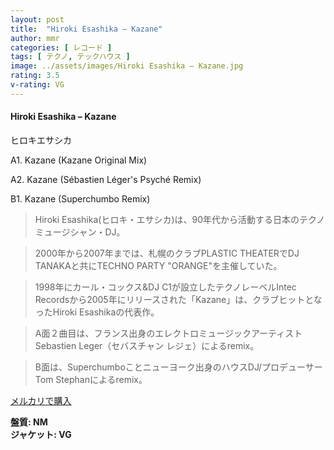 ```yaml
---
layout: post
title:  "Hiroki Esashika – Kazane"
author: mmr
categories: [ レコード ]
tags: [ テクノ, テックハウス ]
image: ../assets/images/Hiroki Esashika – Kazane.jpg
rating: 3.5
v-rating: VG
---
```


#### Hiroki Esashika – Kazane

ヒロキエサシカ

A1. Kazane (Kazane Original Mix)

A2. Kazane (Sébastien Léger's Psyché Remix)

B1. Kazane (Superchumbo Remix)

> Hiroki Esashika(ヒロキ・エサシカ)は、90年代から活動する日本のテクノミュージシャン・DJ。

> 2000年から2007年までは、札幌のクラブPLASTIC THEATERでDJ TANAKAと共にTECHNO PARTY "ORANGE"を主催していた。

> 1998年にカール・コックス&DJ C1が設立したテクノレーベルIntec Recordsから2005年にリリースされた「Kazane」は、クラブヒットとなったHiroki Esashikaの代表作。

> A面２曲目は、フランス出身のエレクトロミュージックアーティストSebastien Leger（セバスチャン レジェ）によるremix。

> B面は、Superchumboことニューヨーク出身のハウスDJ/プロデューサーTom Stephanによるremix。

[メルカリで購入](https://jp.mercari.com/item/m57660388383)

<div class="mt-4 mb-4 d-flex align-items-center">
<strong class="mr-1">盤質: NM</strong>
</div>
<div class="mt-4 mb-4 d-flex align-items-center">
<strong class="mr-1">ジャケット: VG</strong>
</div>
